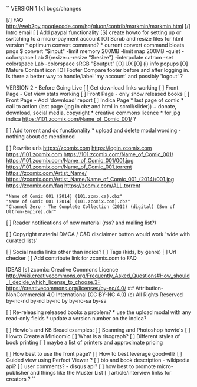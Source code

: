``
VERSION 1
[x] bugs/changes


[/] FAQ
    http://web2py.googlecode.com/hg/gluon/contrib/markmin/markmin.html
[/] Intro email
[ ] Add paypal functionality
    [S] create howto for setting up or switching to a micro-payment account
[O] Scrub and resize files for html version
    * optimum convert command?
    * current convert command bloats pngs
    $ convert "$input" -limit memory 200MB -limit map 200MB -quiet -colorspace Lab ${resize:+-resize "$resize"} -interpolate catrom -set colorspace Lab -colorspace sRGB "$output"
[O] UX
    [O] (i) info popups
    [O] Mature Content icon
    [O] Footer
        Compare footer before and after logging in.
        Is there a better way to handle/label 'my account' and possibly 'logout' ?


VERSION 2 - Before Going Live
[ ] Get download links working
[ ] Front Page - Get view stats working
[ ] Front Page - only show released books
[ ] Front Page - Add 'download' report
[ ] Indica Page
    * last page of comic
    * call to action (last page (jpg in cbz and html in scroll/slider))
        + donate, download, social media, copyright
    * creative commons licence
    * for jpg indica https://101.zcomix.com/Name_of_Comic_001/  ?

[ ] Add torrent and dc functionality
    * upload and delete modal wording - nothing about dc mentioned

[ ] Rewrite urls
    https://zcomix.com
    https://login.zcomix.com
    https://101.zcomix.com
    https://101.zcomix.com/Name_of_Comic_001/
    https://101.zcomix.com/Name_of_Comic_001/001.jpg
    https://101.zcomix.com/Name_of_Comic_001.torrent
    https://zcomix.com/Artist_Name/
    https://zcomix.com/Artist_Name/Name_of_Comic_001_(2014)/001.jpg
    https://zcomix.com/faq
    https://zcomix.com/ALL.torrent

    "Name of Comic 001 (2014) (101.zcmx.ca).cbz"
    "Name of Comic 001 (2014) (101.zcomix.com).cbz"
    "Channel Zero - The Complete Collection (2012) (digital) (Son of Ultron-Empire).cbr"

[ ] Reader notifications of new material (rss? and mailing list?)

[ ] Copyright material
    DMCA / C&D disclaimer button would work
    'wide with curated lists'

[ ] Social media links other than indica?
[ ] Tags (kids, by genre)
[ ] Url checker
[ ] Add contribute link for zcomix.com to FAQ

IDEAS
[s] zcomix: Creative Commons Licence
    http://wiki.creativecommons.org/Frequently_Asked_Questions#How_should_I_decide_which_license_to_choose.3F
    https://creativecommons.org/licenses/by-nc/4.0/     ## Attribution-NonCommercial 4.0 International (CC BY-NC 4.0)
    (c) All Rights Reserved
    by-nc-nd
    by-nd
    by-nc
    by
    by-nc-sa
    by-sa

[ ] Re-releasing released books a problem?
    * use the upload modal with any read-only fields
    * update a version number on the indica?

[ ] Howto's and KB
    Broad examples:
    [ ] Scanning and Photoshop howto's
    [ ] Howto Create a Minicomic
    [ ] What is a risograph?
    [ ] Different styles of book printing
        [ ] maybe a list of printers and approximate pricing

[ ] How best to use the front page?
[ ] How to best leverage goodwill?
[ ] Guided view using Perfect Viewer ?
[ ] bio and book description - wikipedia api?
[ ] user comments? - disqus api?
[ ] how best to promote micro-publisher and things like the Muster List
[ ] article/interview links for creators ?
``
